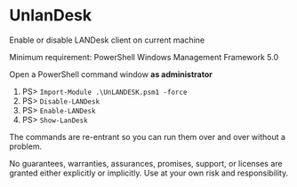 # UnlanDesk
Enable or disable LANDesk client on current machine

Minimum requirement: PowerShell Windows Management Framework 5.0

Open a PowerShell command window **as administrator**

   1. PS> `Import-Module .\UnLANDESK.psm1 -force`
   1. PS> `Disable-LANDesk`
   1. PS> `Enable-LANDesk`
   1. PS> `Show-LanDesk`

The commands are re-entrant so you can run them over and over without a problem.

No guarantees, warranties, assurances, promises, support, or licenses are granted
either explicitly or implicitly. Use at your own risk and responsibility.
